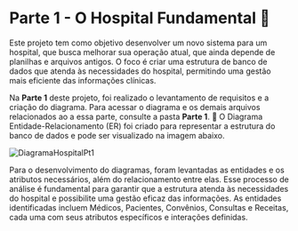 # Parte 1 - O Hospital Fundamental 🏥

Este projeto tem como objetivo desenvolver um novo sistema para um hospital, que busca melhorar sua operação atual, que ainda depende de planilhas e arquivos antigos. O foco é criar uma estrutura de banco de dados que atenda às necessidades do hospital, permitindo uma gestão mais eficiente das informações clínicas. 

Na **Parte 1** deste projeto, foi realizado o levantamento de requisitos e a criação do diagrama. Para acessar o diagrama e os demais arquivos relacionados ao a essa parte, consulte a pasta **Parte 1**. 📁 O Diagrama Entidade-Relacionamento (ER) foi criado para representar a estrutura do banco de dados e pode ser visualizado na imagem abaixo.

![DiagramaHospitalPt1](https://github.com/user-attachments/assets/a10c859e-20e3-445c-b8db-eed2f21e964a)

Para o desenvolvimento do diagramas, foram levantadas as entidades e os atributos necessários, além do relacionamento entre elas. Esse processo de análise é fundamental para garantir que a estrutura atenda às necessidades do hospital e possibilite uma gestão eficaz das informações. As entidades identificadas incluem Médicos, Pacientes, Convênios, Consultas e Receitas, cada uma com seus atributos específicos e interações definidas.
